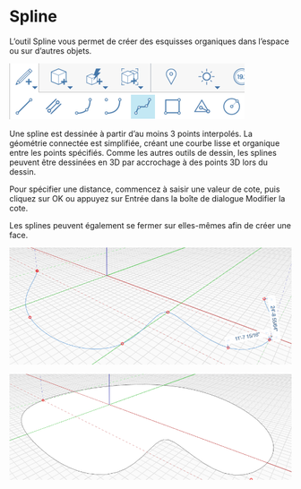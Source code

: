 # Spline

L’outil Spline vous permet de créer des esquisses organiques dans l’espace ou sur d’autres objets.

![](../.gitbook/assets/spline.png)

Une spline est dessinée à partir d’au moins 3 points interpolés. La géométrie connectée est simplifiée, créant une courbe lisse et organique entre les points spécifiés. Comme les autres outils de dessin, les splines peuvent être dessinées en 3D par accrochage à des points 3D lors du dessin.

Pour spécifier une distance, commencez à saisir une valeur de cote, puis cliquez sur OK ou appuyez sur Entrée dans la boîte de dialogue Modifier la cote.

Les splines peuvent également se fermer sur elles-mêmes afin de créer une face.

![](../.gitbook/assets/spline2.png)

![](../.gitbook/assets/spline3.png)
